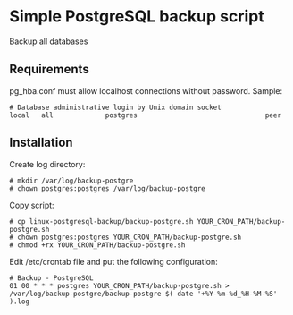 # Simple PostgreSQL backup script

Backup all databases

Requirements
-----------

pg_hba.conf must allow localhost connections without password. Sample:

```
# Database administrative login by Unix domain socket
local   all             postgres                                peer
```
Installation
-----------

Create log directory:

```
# mkdir /var/log/backup-postgre
# chown postgres:postgres /var/log/backup-postgre
```

Copy script:

```
# cp linux-postgresql-backup/backup-postgre.sh YOUR_CRON_PATH/backup-postgre.sh
# chown postgres:postgres YOUR_CRON_PATH/backup-postgre.sh
# chmod +rx YOUR_CRON_PATH/backup-postgre.sh
```

Edit /etc/crontab file and put the following configuration:

```
# Backup - PostgreSQL
01 00 * * * postgres YOUR_CRON_PATH/backup-postgre.sh > /var/log/backup-postgre/backup-postgre-$( date '+%Y-%m-%d_%H-%M-%S' ).log
```
